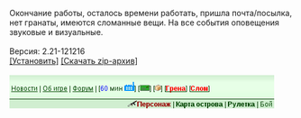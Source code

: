 Окончание работы, осталось времени работать, пришла почта/посылка, нет гранаты, имеются сломанные вещи. На все события оповещения звуковые и визуальные.
<br>
<br>
Версия: 2.21-121216
<br>
[[Установить]](https://raw.githubusercontent.com/MyRequiem/comfortablePlayingInGW/master/separatedScripts/WorkPostGrenadesBroken/workPostGrenadesBroken.user.js) [[Скачать zip-архив]](https://raw.githubusercontent.com/MyRequiem/comfortablePlayingInGW/master/separatedScripts/WorkPostGrenadesBroken/workPostGrenadesBroken.user.js.zip)
<br>
<br>
![WorkPostGrenadesBroken](https://raw.githubusercontent.com/MyRequiem/comfortablePlayingInGW/master/imgs/WorkPostGrenadesBroken/screen.png)
<br>
